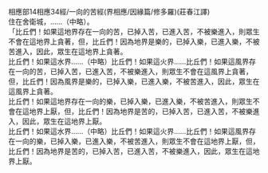 相應部14相應34經/一向的苦經(界相應/因緣篇/修多羅)(莊春江譯)  
住在舍衛城，……（中略）。  
「比丘們！如果這地界存在一向的苦，已掉入苦，已進入苦，不被樂進入，則眾生不會在這地界上貪著，但，比丘們！因為地界是樂的，已掉入樂，已進入樂，不被苦進入，因此，眾生在這地界上貪著。  
比丘們！如果這水界……（中略）比丘們！如果這火界……比丘們！如果這風界存在一向的苦，已掉入苦，已進入苦，不被樂進入，則眾生不會在這風界上貪著，但，比丘們！因為風界是樂的，已掉入樂，已進入樂，不被苦進入，因此，眾生在這風界上貪著。  
比丘們！如果這地界存在一向的樂，已掉入樂，已進入樂，不被苦進入，則眾生不會在這地界上厭，但，比丘們！因為地界是苦的，已掉入苦，已進入苦，不被樂進入，因此，眾生在這地界上厭。  
比丘們！如果這水界……（中略）比丘們！如果這火界……比丘們！如果這風界存在一向的樂，已掉入樂，已進入樂，不被苦進入，則眾生不會在這地界上厭，但，比丘們！因為地界是苦的，已掉入苦，已進入苦，不被樂進入，因此，眾生在這地界上厭。  
  
  
